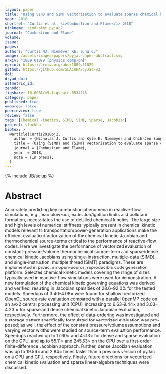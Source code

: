 ```yaml
---
layout: paper
title: "Using SIMD and SIMT vectorization to evaluate sparse chemical kinetic Jacobian matrices and thermochemical source terms"
year: 2018
shortref: "Curtis et al. <i>Combustion and Flame</i> 2018"
nickname: simd-simt-pyjac2
journal: "Combustion and Flame"
volume:
issue:
pages:
authors: "Curtis NJ, Niemeyer KE, Sung CJ"
image: /assets/images/papers/pyjac-paper-abstract.svg
arxiv: "1809.01029 [physics.comp-ph]"
eprint: https://arxiv.org/abs/1809.01029
github: https://github.com/SLACKHA/pyJac-v2
doi:
dryad_doi:
altmetric_id:
zenodo:
figshare: 10.6084/m9.figshare.6534146
category: paper
published: true
embargo: false
peerreview: true
review: false
tags: [Chemical kinetics, SIMD, SIMT, Sparse, Jacobian]
project: slackha
bibtex: >
  @article{Curtis2018pj2,
    author = {Nicholas J. Curtis and Kyle E. Niemeyer and Chih-Jen Sung},
    title = {Using {SIMD} and {SIMT} vectorization to evaluate sparse chemical kinetic {Jacobian} matrices and thermochemical source terms},
    journal = {Combustion and Flame},
    year  = 2018,
    note = {In press},
  }
---
```

{% include JB/setup %}

# Abstract

Accurately predicting key combustion phenomena in reactive-flow simulations, e.g., lean blow-out, extinction/ignition limits and pollutant formation, necessitates the use of detailed chemical kinetics. The large size and high levels of numerical stiffness typically present in chemical kinetic models relevant to transportation/power-generation applications make the efficient evaluation/factorization of the chemical kinetic Jacobian and thermochemical source-terms critical to the performance of reactive-flow codes. Here we investigate the performance of vectorized evaluation of constant-pressure/volume thermochemical source-term and sparse/dense chemical kinetic Jacobians using single-instruction, multiple-data (SIMD) and single-instruction, multiple thread (SIMT) paradigms. These are implemented in pyJac, an open-source, reproducible code generation platform. Selected chemical kinetic models covering the range of sizes typically used in reactive-flow simulations were used for demonstration. A new formulation of the chemical kinetic governing equations was derived and verified, resulting in Jacobian sparsities of 28.6–92.0% for the tested models. Speedups of 3.40–4.08× were found for shallow-vectorized OpenCL source-rate evaluation compared with a parallel OpenMP code on an avx2 central processing unit (CPU), increasing to 6.63–9.44× and 3.03–4.23 × for sparse and dense chemical kinetic Jacobian evaluation, respectively. Furthermore, the effect of data-ordering was investigated and a storage pattern specifically formulated for vectorized evaluation was pro- posed; as well, the effect of the constant pressure/volume assumptions and varying vector widths were studied on source-term evaluation performance. Speedups reached up to 17.60× and 45.13× for dense and sparse evaluation on the GPU, and up to 55.11× and 245.63× on the CPU over a first-order finite-difference Jacobian approach. Further, dense Jacobian evaluation was up to 19.56× and 2.84× times faster than a previous version of pyJac on a CPU and GPU, respectively. Finally, future directions for vectorized chemical kinetic evaluation and sparse linear-algebra techniques were discussed.
